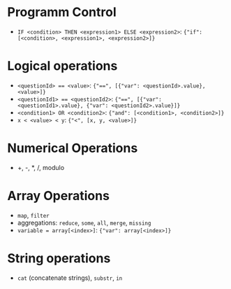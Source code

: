 # Programm Control
- `IF <condition> THEN <expression1> ELSE <expression2>`: `{"if": [<condition>, <expression1>, <expression2>]}`

# Logical operations
- `<questionId> == <value>`: `{"==", [{"var": <questionId>.value}, <value>]}`
- `<questionId1> == <questionId2>`: `{"==", [{"var": <questionId1>.value}, {"var": <questionId2>.value}]}`
- `<condition1> OR <condition2>`: `{"and": [<condition1>, <condition2>]}`
- `x < <value> < y`: `{"<", [x, y, <value>]}`

# Numerical Operations
- +, -, *, /, modulo

# Array Operations
- `map`, `filter`
- aggregations: `reduce`, `some`, `all`, `merge`, `missing`
- `variable = array[<index>]`: `{"var": array[<index>]}`

# String operations
- `cat` (concatenate strings), `substr`, `in`

